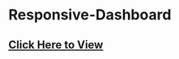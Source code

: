 # Responsive-Dashboard

<h2><a href = "https://responsive-dashboard-rakib.netlify.app" target = "_blank"> Click Here to View </a></h2>
